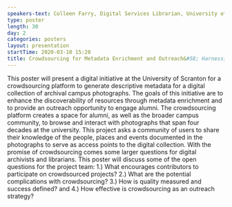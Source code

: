 ```yaml
---
speakers-text: Colleen Farry, Digital Services Librarian, University of Scranton
type: poster
length: 30
day: 2
categories: posters
layout: presentation
startTime: 2020-03-10 15:20
title: Crowdsourcing for Metadata Enrichment and Outreach&#58; Harnessing the Institutional Memory of the Crowd
---
```

This poster will present a digital initiative at the University of Scranton for a crowdsourcing platform to generate descriptive metadata for a digital collection of archival campus photographs. The goals of this initiative are to enhance the discoverability of resources through metadata enrichment and to provide an outreach opportunity to engage alumni. The crowdsourcing platform creates a space for alumni, as well as the broader campus community, to browse and interact with photographs that span four decades at the university. This project asks a community of users to share their knowledge of the people, places and events documented in the photographs to serve as access points to the digital collection. With the promise of crowdsourcing comes some larger questions for digital archivists and librarians. This poster will discuss some of the open questions for the project team: 1.) What encourages contributors to participate on crowdsourced projects? 2.) What are the potential complications with crowdsourcing? 3.) How is quality measured and success defined? and 4.) How effective is crowdsourcing as an outreach strategy? 